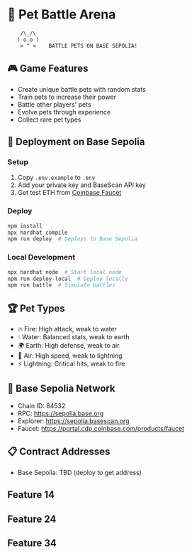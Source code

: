 # 🐾 Pet Battle Arena

```
    /\_/\  
   ( o.o ) 
    > ^ <    BATTLE PETS ON BASE SEPOLIA!
```

## 🎮 Game Features
- Create unique battle pets with random stats
- Train pets to increase their power
- Battle other players' pets
- Evolve pets through experience
- Collect rare pet types

## 🚀 Deployment on Base Sepolia

### Setup
1. Copy `.env.example` to `.env`
2. Add your private key and BaseScan API key
3. Get test ETH from [Coinbase Faucet](https://portal.cdp.coinbase.com/products/faucet)

### Deploy
```bash
npm install
npx hardhat compile
npm run deploy  # Deploys to Base Sepolia
```

### Local Development
```bash
npx hardhat node  # Start local node
npm run deploy-local  # Deploy locally
npm run battle  # Simulate battles
```

## 🏆 Pet Types
- 🔥 Fire: High attack, weak to water
- 💧 Water: Balanced stats, weak to earth  
- 🌍 Earth: High defense, weak to air
- 💨 Air: High speed, weak to lightning
- ⚡ Lightning: Critical hits, weak to fire

## 🔗 Base Sepolia Network
- Chain ID: 84532
- RPC: https://sepolia.base.org
- Explorer: https://sepolia.basescan.org
- Faucet: https://portal.cdp.coinbase.com/products/faucet

## 📋 Contract Addresses
- Base Sepolia: TBD (deploy to get address)
## Feature 14
## Feature 24
## Feature 34
